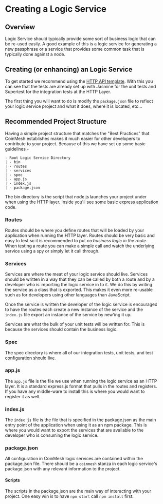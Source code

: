 # Creating a Logic Service

## Overview

Logic Service should typically provide some sort of business logic that can be re-used easily.  A good example of this is a logic service for generating a new passphrase or a service that provides some common task that is typically done against a node.

## Creating (or enhancing) an Logic Service

To get started we recommend using the [HTTP API template](https://github.com/coinmesh/coinmesh/templates/projects/http-api).  With this you can see that the tests are already set up with Jasmine for the unit tests and Supertest for the integration tests at the HTTP Layer.

The first thing you will want to do is modify the `package.json` file to reflect your logic service project and what it does, where it is located, etc...

## Recommended Project Structure

Having a simple project structure that matches the "Best Practices" that CoinMesh establishes makes it much easier for other developers to contribute to your project.  Because of this we have set up some basic guidelines -

```
- Root Logic Service Directory
| - bin
| - routes
| - services
| - spec
| - app.js
| - index.js
| - package.json
```

The bin directory is the script that node.js launches your project under when using the HTTP layer.  Inside you'll see some basic express application code.

### Routes

Routes should be where you define routes that will be loaded by your application when running the HTTP layer.  Routes should be very basic and easy to test so it is recommended to put *no business logic in the route*.  When testing a route you can make a simple call and watch the underlying service using a spy or simply let it call through.

### Services

Services are where the meat of your logic service should live.  Services should be written in a way that they can be called by both a route and by a developer who is importing the logic service in to it.  We do this by writing the service as a class that is exported.  This makes it even more re-usable such as for developers using other languages than JavaScript.

Once the service is written the developer of the logic service is encouraged to have the routes each create a new instance of the service and the `index.js` file export an instance of the service by new'ing it up.

Services are what the bulk of your unit tests will be written for.  This is because the services should contain the business logic.

### Spec

The spec directory is where all of our integration tests, unit tests, and test configuration should live.

### app.js

The `app.js` file is the file we use when running the logic service as an HTTP layer.  It is a standard express.js format that pulls in the routes and registers.  If you have any middle-ware to install this is where you would want to register it as well.

### index.js

The `index.js` file is the file that is specified in the package.json as the main entry point of the application when using it as an npm package.  This is where you would want to export the services that are available to the developer who is consuming the logic service.

### package.json

All configuration in CoinMesh logic services are contained within the package.json file.  There should be a `coinmesh` stanza in each logic service's package.json with any relevant information to the project.

#### Scripts

The scripts in the package.json are the main way of interacting with your project.  One easy win is to have `npm start` call `npm install` first.
